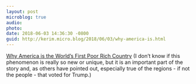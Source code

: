 ```yaml
---
layout: post
microblog: true
audio: 
photo: 
date: 2018-06-03 14:36:30 -0800
guid: http://kerim.micro.blog/2018/06/03/why-america-is.html
---
```

[Why America is the World’s First Poor Rich Country](https://eand.co/why-america-is-the-worlds-first-poor-rich-country-17f5a80e444a) (I don’t know if this phenomenon is really so new or unique, but it is an important part of the story and, as others have pointed out, especially true of the regions - if not the people - that voted for Trump.)
